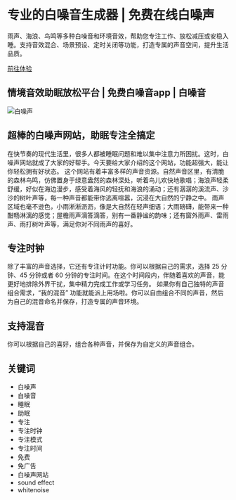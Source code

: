 # 专业的白噪音生成器 | 免费在线白噪声

雨声、海浪、鸟鸣等多种白噪音和环境音效，帮助您专注工作、放松减压或安稳入睡。支持音效混合、场景预设、定时关闭等功能，打造专属的声音空间，提升生活品质。

[前往体验](https://whitenoise.programnotes.cn)

## 情境音效助眠放松平台 | 免费白噪音app | 白噪音

![白噪声](https://nav.programnotes.cn/images/whitenoise.png)

## 超棒的白噪声网站，助眠专注全搞定

在快节奏的现代生活里，很多人都被睡眠问题和难以集中注意力所困扰。这时，白噪声网站就成了大家的好帮手。今天要给大家介绍的这个网站，功能超强大，能让你轻松拥有好状态。
这个网站有着丰富多样的声音资源。自然声音区里，有清脆的森林鸟鸣，仿佛置身于绿意盎然的森林深处，听着鸟儿欢快地歌唱；海浪声轻柔舒缓，好似在海边漫步，感受着海风的轻抚和海浪的涌动；还有潺潺的溪流声、沙沙的树叶声等，每一种声音都能带你逃离喧嚣，沉浸在大自然的宁静之中。
雨声区域也毫不逊色，小雨淅淅沥沥，像是大自然在轻声细语；大雨磅礴，能带来一种酣畅淋漓的感觉；屋檐雨声滴答滴答，别有一番静谧的韵味；还有窗外雨声、雷雨声、雨打树叶声等，满足你对不同雨声的喜好。

## 专注时钟

除了丰富的声音选择，它还有专注计时功能。你可以根据自己的需求，选择 25 分钟、45 分钟或者 60 分钟的专注时间。在这个时间段内，伴随着喜欢的声音，能更好地排除外界干扰，集中精力完成工作或学习任务。
如果你有自己独特的声音组合需求，“我的混音” 功能就能派上用场啦。你可以自由组合不同的声音，然后为自己的混音命名并保存，打造专属的声音环境。

## 支持混音

你可以根据自己的喜好，组合各种声音，并保存为自定义的声音组合。

## 关键词

- 白噪声
- 白噪音
- 睡眠
- 助眠
- 专注
- 专注时钟
- 专注模式
- 专注时间
- 免费
- 免广告
- 白噪声网站
- sound effect
- whitenoise

